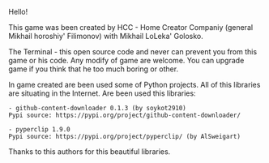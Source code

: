 Hello!

This game was been created by HCC - Home Creator Companiy (general Mikhail horoshiy' Filimonov) with Mikhail LoLeka' Golosko.

The Terminal - this open source code and never can prevent you from this game or his code.
Any modify of game are welcome. You can upgrade game if you think that he too much boring or other.

In game created are been used some of Python projects.
All of this libraries are situating in the Internet.
Are been used this libraries:

    - github-content-downloader 0.1.3 (by soykot2910)
    Pypi source: https://pypi.org/project/github-content-downloader/

    - pyperclip 1.9.0
    Pypi source: https://pypi.org/project/pyperclip/ (by AlSweigart)

Thanks to this authors for this beautiful libraries.

